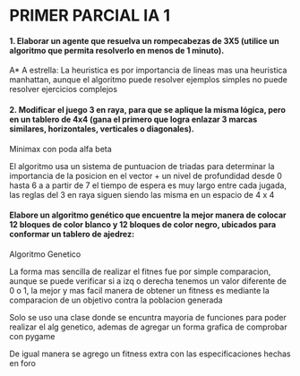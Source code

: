 <h1> PRIMER PARCIAL IA 1</h1>

<h4>1. Elaborar un agente que resuelva un rompecabezas de 3X5 (utilice un algoritmo que permita resolverlo en menos de 1 minuto).</h3>
<p>A* A estrella:
        La heuristica es por importancia de lineas mas una heuristica manhattan, aunque el algoritmo puede resolver ejemplos simples no puede resolver ejercicios complejos</p>
<h4>2. Modificar el juego 3 en raya, para que se aplique la misma lógica, pero en un tablero de 4x4 (gana el primero que logra enlazar 3 marcas similares, horizontales, verticales o diagonales).</h3>
<p>Minimax con poda alfa beta</p>
<p>El algoritmo usa un sistema de puntuacion de triadas para determinar la importancia de la posicion en el vector + un nivel de profundidad desde 0 hasta 6 a
a partir de 7 el tiempo de espera es muy largo entre cada jugada, las reglas del 3 en raya siguen siendo las misma en un espacio de 4 x 4</p>

<h4>Elabore un algoritmo genético que encuentre la mejor manera de colocar 12 bloques de color blanco y 12 bloques de color negro, ubicados para conformar un tablero de ajedrez:</h3>
<p>Algoritmo Genetico</p>
<p>La forma mas sencilla de realizar el fitnes fue por simple comparacion, aunque se puede verificar si a izq o derecha tenemos un valor diferente de 0 o 1, la mejor y mas facil manera de obtener un fitness es mediante la comparacion de un objetivo contra la poblacion generada</p>
<p>Solo se uso una clase donde se encuntra mayoria de funciones para poder realizar el alg genetico, ademas de agregar un forma grafica de comprobar con pygame</p>
<p>De igual manera se agrego un fitness extra con las especificaciones hechas en foro</p>
